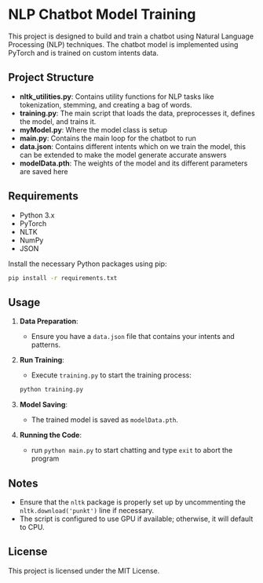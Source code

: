 # NLP Chatbot Model Training

This project is designed to build and train a chatbot using Natural Language Processing (NLP) techniques. The chatbot model is implemented using PyTorch and is trained on custom intents data.

## Project Structure

- **nltk_utilities.py**: Contains utility functions for NLP tasks like tokenization, stemming, and creating a bag of words.
- **training.py**: The main script that loads the data, preprocesses it, defines the model, and trains it.
- **myModel.py**: Where the model class is setup
- **main.py**: Contains the main loop for the chatbot to run
- **data.json**: Contains different intents which on we train the model, this can be extended to make the model generate accurate answers
- **modelData.pth**: The weights of the model and its different parameters are saved here

## Requirements

- Python 3.x
- PyTorch
- NLTK
- NumPy
- JSON

Install the necessary Python packages using pip:

```bash
pip install -r requirements.txt
```

## Usage

1. **Data Preparation**:
   - Ensure you have a `data.json` file that contains your intents and patterns.

2. **Run Training**:
   - Execute `training.py` to start the training process:
   ```bash
   python training.py
   ```

3. **Model Saving**:
   - The trained model is saved as `modelData.pth`.

4. **Running the Code**:
   - run `python main.py` to start chatting and type `exit` to abort the program


## Notes

- Ensure that the `nltk` package is properly set up by uncommenting the `nltk.download('punkt')` line if necessary.
- The script is configured to use GPU if available; otherwise, it will default to CPU.

## License

This project is licensed under the MIT License.
